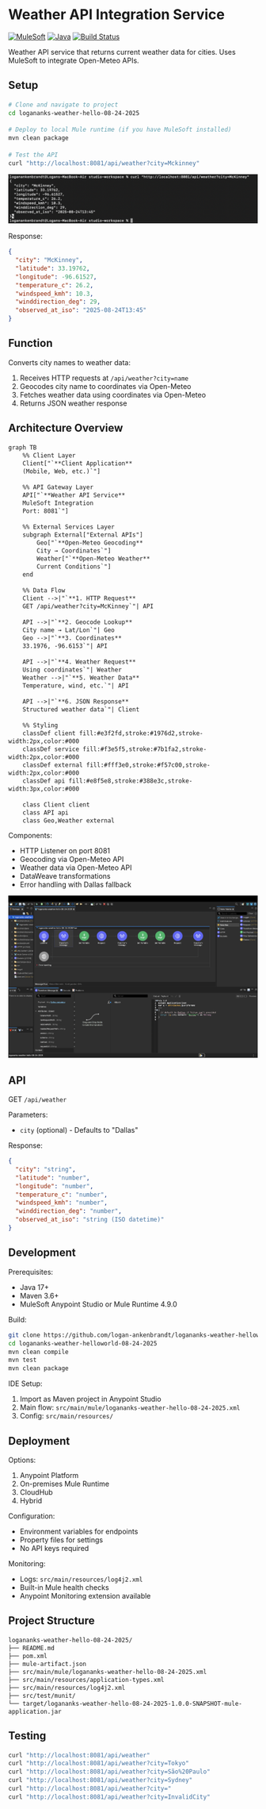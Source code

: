# Weather API Integration Service

[![MuleSoft](https://img.shields.io/badge/MuleSoft-4.9.0-blue.svg)](https://www.mulesoft.com/)
[![Java](https://img.shields.io/badge/Java-17-orange.svg)](https://openjdk.java.net/)
[![Build Status](https://img.shields.io/badge/build-passing-brightgreen.svg)]()

Weather API service that returns current weather data for cities. Uses MuleSoft to integrate Open-Meteo APIs.

## Setup

```bash
# Clone and navigate to project
cd logananks-weather-hello-08-24-2025

# Deploy to local Mule runtime (if you have MuleSoft installed)
mvn clean package

# Test the API
curl "http://localhost:8081/api/weather?city=Mckinney"
```

![Sample API Request](sample-request.png)

Response:
```json
{
  "city": "McKinney",
  "latitude": 33.19762,
  "longitude": -96.61527,
  "temperature_c": 26.2,
  "windspeed_kmh": 10.3,
  "winddirection_deg": 29,
  "observed_at_iso": "2025-08-24T13:45"
}
```

## Function

Converts city names to weather data:

1. Receives HTTP requests at `/api/weather?city=name`
2. Geocodes city name to coordinates via Open-Meteo
3. Fetches weather data using coordinates via Open-Meteo  
4. Returns JSON weather response

## Architecture Overview

```mermaid
graph TB
    %% Client Layer
    Client["`**Client Application**
    (Mobile, Web, etc.)`"]
    
    %% API Gateway Layer
    API["`**Weather API Service**
    MuleSoft Integration
    Port: 8081`"]
    
    %% External Services Layer
    subgraph External["External APIs"]
        Geo["`**Open-Meteo Geocoding**
        City → Coordinates`"]
        Weather["`**Open-Meteo Weather**
        Current Conditions`"]
    end
    
    %% Data Flow
    Client -->|"`**1. HTTP Request**
    GET /api/weather?city=McKinney`"| API
    
    API -->|"`**2. Geocode Lookup**
    City name → Lat/Lon`"| Geo
    Geo -->|"`**3. Coordinates**
    33.1976, -96.6153`"| API
    
    API -->|"`**4. Weather Request**
    Using coordinates`"| Weather
    Weather -->|"`**5. Weather Data**
    Temperature, wind, etc.`"| API
    
    API -->|"`**6. JSON Response**
    Structured weather data`"| Client
    
    %% Styling
    classDef client fill:#e3f2fd,stroke:#1976d2,stroke-width:2px,color:#000
    classDef service fill:#f3e5f5,stroke:#7b1fa2,stroke-width:2px,color:#000
    classDef external fill:#fff3e0,stroke:#f57c00,stroke-width:2px,color:#000
    classDef api fill:#e8f5e8,stroke:#388e3c,stroke-width:3px,color:#000
    
    class Client client
    class API api
    class Geo,Weather external
```

Components:
- HTTP Listener on port 8081
- Geocoding via Open-Meteo API
- Weather data via Open-Meteo API  
- DataWeave transformations
- Error handling with Dallas fallback

![MuleSoft Flow](mulesoft-flow.png)

## API

GET `/api/weather`

Parameters:
- `city` (optional) - Defaults to "Dallas"

Response:
```json
{
  "city": "string",
  "latitude": "number",
  "longitude": "number", 
  "temperature_c": "number",
  "windspeed_kmh": "number",
  "winddirection_deg": "number",
  "observed_at_iso": "string (ISO datetime)"
}
```
## Development

Prerequisites:
- Java 17+
- Maven 3.6+
- MuleSoft Anypoint Studio or Mule Runtime 4.9.0

Build:
```bash
git clone https://github.com/logan-ankenbrandt/logananks-weather-helloworld-08-24-2025.git
cd logananks-weather-helloworld-08-24-2025
mvn clean compile
mvn test
mvn clean package
```

IDE Setup:
1. Import as Maven project in Anypoint Studio
2. Main flow: `src/main/mule/logananks-weather-hello-08-24-2025.xml`
3. Config: `src/main/resources/`

## Deployment

Options:
1. Anypoint Platform
2. On-premises Mule Runtime
3. CloudHub
4. Hybrid

Configuration:
- Environment variables for endpoints
- Property files for settings
- No API keys required

Monitoring:
- Logs: `src/main/resources/log4j2.xml`
- Built-in Mule health checks
- Anypoint Monitoring extension available

## Project Structure

```
logananks-weather-hello-08-24-2025/
├── README.md
├── pom.xml
├── mule-artifact.json
├── src/main/mule/logananks-weather-hello-08-24-2025.xml
├── src/main/resources/application-types.xml
├── src/main/resources/log4j2.xml
├── src/test/munit/
└── target/logananks-weather-hello-08-24-2025-1.0.0-SNAPSHOT-mule-application.jar
```

## Testing
```bash
curl "http://localhost:8081/api/weather"
curl "http://localhost:8081/api/weather?city=Tokyo"
curl "http://localhost:8081/api/weather?city=São%20Paulo"
curl "http://localhost:8081/api/weather?city=Sydney"
curl "http://localhost:8081/api/weather?city="
curl "http://localhost:8081/api/weather?city=InvalidCity"
```